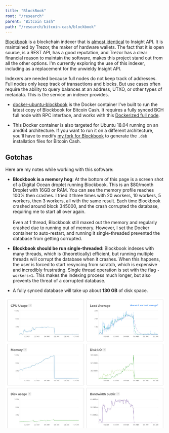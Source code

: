 ```yaml
---
title: "BlockBook"
root: "/research"
parent: "Bitcoin Cash"
path: "/research/bitcoin-cash/blockbook"
---
```


[Blockbook](https://github.com/trezor/blockbook) is a blockchain indexer that
is [almost identical](https://gist.github.com/christroutner/ff1af0ee4f5a207571fe7857acdc916e) to
Insight API. It is maintained by Trezor, the maker of hardware wallets.
The fact that it is open source, is a REST API, has a good reputation,
and Trezor has a clear
financial reason to maintain the software, makes this project stand out from
all the other options.
I'm currently exploring the use of this indexer, including as a
replacement for the unwieldy Insight API.

Indexers are needed because full nodes do not keep track of addresses. Full nodes
only keep track of transactions and blocks. But use cases often require
the ability to
query balances at an address, UTXO, or other types of metadata. This is the service
an indexer provides.

- [docker-ubuntu-blockbook](https://github.com/christroutner/docker-ubuntu-blockbook) is
the Docker container I've built to run the latest copy of Blockbook for Bitcoin
Cash. It requires a fully synced BCH full node with RPC interface, and works
with this [Dockerized full node](https://github.com/christroutner/docker-abc).

- This Docker container is also targeted for Ubuntu 18.04 running on an amd64
architecture. If you want to run it on a different architecture, you'll have
to modify [my fork for Blockbook](https://github.com/christroutner/blockbook)
to generate the `.deb` installation files for Bitcoin Cash.


## Gotchas

Here are my notes while working with this software:

- **Blockbook is a memory hog**: At the bottom of this page is a screen shot of a
Digital Ocean droplet running Blockbook. This is an $80/month Droplet with
16GB or RAM. You can see the memory
profile reaches 100% then crashes. I tried it three times with 20 workers,
10 workers, 5 workers, then 3 workers, all with the same result. Each time
Blockbook crashed around block 345000, and the crash corrupted the database,
requiring me to start all over again. <br /><br />
Even at 1 thread, Blockbook still maxed out the memory and regularly crashed due
to running out of memory. However, I set the Docker container to auto-restart,
and running it single-threaded prevented the database from getting corrupted.


- **Blockbook should be run single-threaded**: Blockbook indexes with many threads,
which is (theoretically) efficient, but running multiple threads will corrupt the
database when it crashes. When this happens, the user is forced to start resyncing
from scratch, which is expensive and incredibly frustrating. Single thread
operation is set with the flag `-workers=1`. This makes the indexing process
much longer, but also prevents the threat of a corrupted database.

- A fully synced database will take up about **130 GB** of disk space.


![Blockbook crashing and corrupting its database from using more than 16GB of memory](do-blockbook-crash.jpg)
